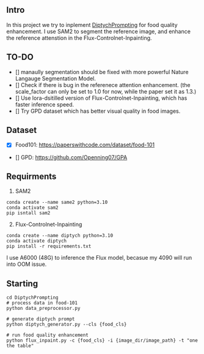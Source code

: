 
## Intro
In this project we try to inplement [DiptychPrompting](https://diptychprompting.github.io/) for food quality enhancement.
I use SAM2 to segment the reference image, and enhance the reference attenstion in the  Flux-Controlnet-Inpainting.

## TO-DO
- [] manaully segmentation should be fixed with more powerful Nature Langauge Segmentation Model.
- [] Check if there is bug in the referenece attention enhancement. (the scale_factor can only be set to 1.0 for now, while the paper set it as 1.3.)
- [] Use lora-dsitilled version of Flux-Controlnet-Inpainting, which has faster inference speed.
- [] Try GPD dataset which has better visual quality in food images.

## Dataset
- [x]  Food101: https://paperswithcode.com/dataset/food-101

- [] GPD: https://github.com/Openning07/GPA


## Requirments
1. SAM2 
```
conda create --name same2 python=3.10
conda activate sam2
pip isntall sam2
```

2. Flux-Controlnet-Inpainting
```
conda create --name diptych python=3.10
conda activate diptych
pip install -r requirements.txt
```

I use A6000 (48G) to inference the Flux model, becasue my 4090 will run into OOM issue. 

## Starting
```
cd DiptychPrompting
# process data in food-101
python data_preprocessor.py

# generate diptych prompt
python diptych_generator.py --cls {food_cls}

# run food quality enhancement
python flux_inpaint.py -c {food_cls} -i {image_dir/image_path} -t "one the table"

```
